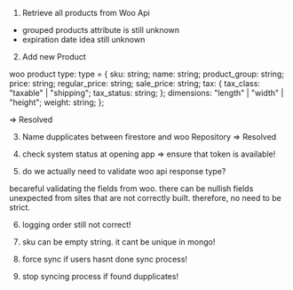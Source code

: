 1. Retrieve all products from Woo Api
- grouped products attribute is still unknown
- expiration date idea still unknown

2. Add new Product

woo product type:
type = {
  sku: string;
  name: string;
  product_group: string;
  price: string;
  regular_price: string;
  sale_price: string;
  tax: {
    tax_class: "taxable" | "shipping";
    tax_status: string;
  };
  dimensions: "length" | "width" | "height";
  weight: string;
};

=> Resolved

3. Name dupplicates between firestore and woo Repository => Resolved

4. check system status at opening app => ensure that token is available!

5. do we actually need to validate woo api response type?

becareful validating the fields from woo. there can be nullish fields unexpected from sites that are not correctly built. therefore, no need to be strict.

6. logging order still not correct!

7. sku can be empty string. it cant be unique in mongo!

8. force sync if users hasnt done sync process!

9. stop syncing process if found dupplicates!